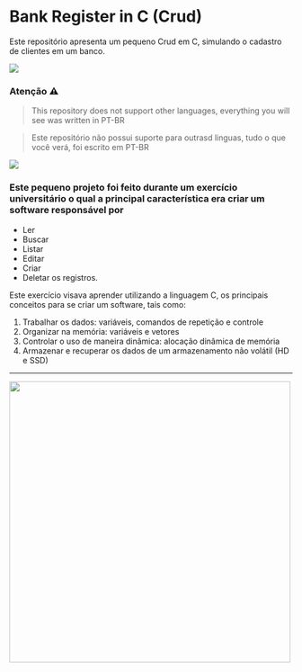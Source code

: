 # Bank Register in C (Crud) 
Este repositório apresenta um pequeno Crud em C, simulando o cadastro de clientes em um banco.

![](https://i.imgur.com/waxVImv.png)

### Atenção ⚠️

> This repository does not support other languages, everything you will see was written in PT-BR

> Este repositório não possui suporte para outrasd linguas, tudo o que você verá, foi escrito em PT-BR

![](https://i.imgur.com/waxVImv.png)

### Este pequeno projeto foi feito durante um exercício universitário o qual a principal característica era criar um software responsável por
* Ler
* Buscar
* Listar
* Editar
* Criar
* Deletar os registros.

Este exercício visava aprender utilizando a linguagem C, os principais conceitos para se criar um software, tais como:

1. Trabalhar os dados: variáveis, comandos de repetição e controle
2. Organizar na memória: variáveis e vetores
3. Controlar o uso de maneira dinâmica: alocação dinâmica de memória
4. Armazenar e recuperar os dados de um armazenamento não volátil (HD e SSD)

---

<img src="https://user-images.githubusercontent.com/74038190/225813708-98b745f2-7d22-48cf-9150-083f1b00d6c9.gif" width="500">
<br><br>
